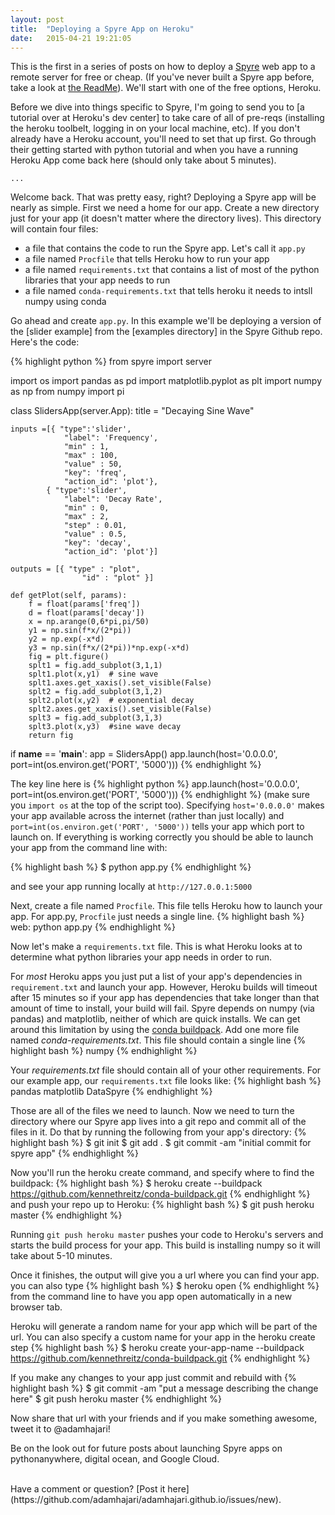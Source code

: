 ```yaml
---
layout: post
title:  "Deploying a Spyre App on Heroku"
date:   2015-04-21 19:21:05
---
```

This is the first in a series of posts on how to deploy a [Spyre](https://github.com/adamhajari/spyre) web app to a remote server for free or cheap. (If you've never built a Spyre app before, take a look at [the ReadMe](https://github.com/adamhajari/spyre/blob/master/README.md)).  We'll start with one of the free options, Heroku.

Before we dive into things specific to Spyre, I'm going to send you to [a tutorial over at Heroku's dev center] to take care of all of pre-reqs (installing the heroku toolbelt, logging in on your local machine, etc). If you don't already have a Heroku account, you'll need to set that up first. Go through their getting started with python tutorial and when you have a running Heroku App come back here (should only take about 5 minutes).

`...`

Welcome back. That was pretty easy, right? Deploying a Spyre app will be nearly as simple. 
First we need a home for our app. Create a new directory just for your app (it doesn't matter where the directory lives). This directory will contain four files:

- a file that contains the code to run the Spyre app. Let's call it `app.py`
- a file named `Procfile` that tells Heroku how to run your app
- a file named `requirements.txt` that contains a list of most of the python libraries that your app needs to run
- a file named `conda-requirements.txt` that tells heroku it needs to intsll numpy using conda

Go ahead and create `app.py`. In this example we'll be deploying a version of the [slider example] from the [examples directory] in the Spyre Github repo. Here's the code:

{% highlight python %}
from spyre import server

import os
import pandas as pd
import matplotlib.pyplot as plt
import numpy as np
from numpy import pi

class SlidersApp(server.App):
    title = "Decaying Sine Wave"

    inputs =[{ "type":'slider',
                "label": 'Frequency', 
                "min" : 1,
                "max" : 100,
                "value" : 50,
                "key": 'freq', 
                "action_id": 'plot'},
            { "type":'slider',
                "label": 'Decay Rate', 
                "min" : 0,
                "max" : 2,
                "step" : 0.01,
                "value" : 0.5,
                "key": 'decay', 
                "action_id": 'plot'}]

    outputs = [{ "type" : "plot",
                    "id" : "plot" }]

    def getPlot(self, params):
        f = float(params['freq'])
        d = float(params['decay'])
        x = np.arange(0,6*pi,pi/50)
        y1 = np.sin(f*x/(2*pi))
        y2 = np.exp(-x*d)
        y3 = np.sin(f*x/(2*pi))*np.exp(-x*d)
        fig = plt.figure()
        splt1 = fig.add_subplot(3,1,1)
        splt1.plot(x,y1)  # sine wave
        splt1.axes.get_xaxis().set_visible(False)
        splt2 = fig.add_subplot(3,1,2)
        splt2.plot(x,y2)  # exponential decay
        splt2.axes.get_xaxis().set_visible(False)
        splt3 = fig.add_subplot(3,1,3)
        splt3.plot(x,y3)  #sine wave decay
        return fig

if __name__ == '__main__':
    app = SlidersApp()
    app.launch(host='0.0.0.0', port=int(os.environ.get('PORT', '5000')))
{% endhighlight %}

The key line here is 
{% highlight python %}
    app.launch(host='0.0.0.0', port=int(os.environ.get('PORT', '5000')))
{% endhighlight %}
(make sure you `import os` at the top of the script too). Specifying `host='0.0.0.0'` makes your app available across the internet (rather than just locally) and `port=int(os.environ.get('PORT', '5000'))` tells your app which port to launch on. If everything is working correctly you should be able to launch your app from the command line with: 

{% highlight bash %}
$ python app.py
{% endhighlight %}

and see your app running locally at `http://127.0.0.1:5000`

Next, create a file named `Procfile`. This file tells Heroku how to launch your app. For app.py, `Procfile` just needs a single line. 
{% highlight bash %}
web: python app.py
{% endhighlight %}

Now let's make a `requirements.txt` file. This is what Heroku looks at to determine what python libraries your app needs in order to run.

For *most* Heroku apps you just put a list of your app's dependencies in `requirement.txt` and launch your app. However, Heroku builds will timeout after 15 minutes so if your app has dependencies that take longer than that amount of time to install, your build will fail. Spyre depends on numpy (via pandas) and matplotlib, neither of which are quick installs. We can get around this limitation by using the [conda buildpack](https://github.com/kennethreitz/conda-buildpack.git). Add one more file named <i>conda-requirements.txt</i>. This file should contain a single line
{% highlight bash %}
numpy
{% endhighlight %}
 
Your <i>requirements.txt</i> file should contain all of your other requirements. For our example app, our `requirements.txt` file looks like:
{% highlight bash %}
pandas
matplotlib
DataSpyre
{% endhighlight %}

Those are all of the files we need to launch. Now we need to turn the directory where our Spyre app lives into a git repo and commit all of the files in it. Do that by running the following from your app's directory:
{% highlight bash %}
$ git init
$ git add .
$ git commit -am "initial commit for spyre app"
{% endhighlight %}

Now you'll run the heroku create command, and specify where to find the buildpack:
{% highlight bash %}
$ heroku create --buildpack https://github.com/kennethreitz/conda-buildpack.git
{% endhighlight %}
and push your repo up to Heroku:
{% highlight bash %}
$ git push heroku master
{% endhighlight %}

Running `git push heroku master` pushes your code to Heroku's servers and starts the build process for your app. This build is installing numpy so it will take about 5-10 minutes.

Once it finishes, the output will give you a url where you can find your app. you can also type
{% highlight bash %}
$ heroku open
{% endhighlight %}
from the command line to have you app open automatically in a new browser tab.

Heroku will generate a random name for your app which will be part of the url. You can also specify a custom name for your app in the heroku create step
{% highlight bash %}
$ heroku create your-app-name --buildpack https://github.com/kennethreitz/conda-buildpack.git
{% endhighlight %}

If you make any changes to your app just commit and rebuild with 
{% highlight bash %}
$ git commit -am "put a message describing the change here"
$ git push heroku master
{% endhighlight %}


Now share that url with your friends and if you make something awesome, tweet it to @adamhajari!

Be on the look out for future posts about launching Spyre apps on pythonanywhere, digital ocean, and Google Cloud.

<br>
Have a comment or question? [Post it here](https://github.com/adamhajari/adamhajari.github.io/issues/new).
<br><br>

<br><br>
